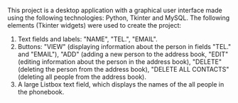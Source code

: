 This project is a desktop application with a graphical user interface made using the following technologies: Python, Tkinter and MySQL.
The following elements (Tkinter widgets) were used to create the project: 
1. Text fields and labels: "NAME", "TEL.", "EMAIL".
2. Buttons: "VIEW" (displaying information about the person in fields "TEL." and "EMAIL"), "ADD" (adding a new person to the address book, "EDIT" (editing information about the person in the address book), "DELETE" (deleting the person from the address book), "DELETE ALL CONTACTS" (deleting all people from the address book).
3. A large Listbox text field, which displays the names of the all people in the phonebook.